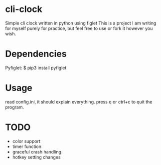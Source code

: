 # cli-clock
Simple cli clock written in python using figlet
This is a project I am writing for myself purely for practice, but feel free to use or fork it however you wish. 

# Dependencies
Pyfiglet:
  $ pip3 install pyfiglet

# Usage
read config.ini, it should explain everything. press q or ctrl+c to quit the program. 

# TODO
* color support
* timer function
* graceful crash handling
* hotkey setting changes
